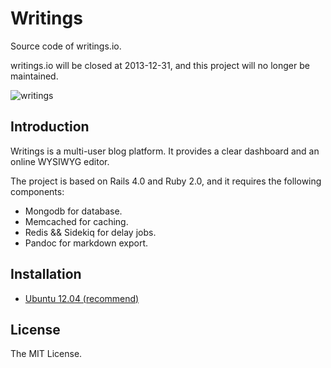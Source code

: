 # Writings

Source code of writings.io.

writings.io will be closed at 2013-12-31, and this project will no longer be maintained.

![writings](https://raw.github.com/chloerei/writings/master/app/assets/images/writings-io-manager.png)

## Introduction

Writings is a multi-user blog platform. It provides a clear dashboard and an online WYSIWYG editor.

The project is based on Rails 4.0 and Ruby 2.0, and it requires the following components:

- Mongodb for database.
- Memcached for caching.
- Redis && Sidekiq for delay jobs.
- Pandoc for markdown export.

## Installation

- [Ubuntu 12.04 (recommend)](doc/INSTALL-ubuntu.md)

## License

The MIT License.
